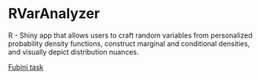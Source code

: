 # RVarAnalyzer
R - Shiny app that allows users to craft random variables from personalized probability density functions, construct marginal and conditional densities, and visually depict distribution nuances.

[Fubini task](https://github.com/MateiGoidan/RVarAnalyzer/blob/main/RVarAnalyzer/tasks/a%26(c%26d).R)
